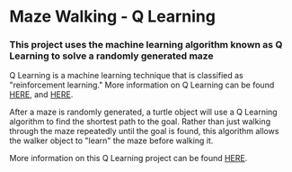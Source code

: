 # Maze Walking - Q Learning

### This project uses the machine learning algorithm known as Q Learning to solve a randomly generated maze

Q Learning is a machine learning technique that is classified as "reinforcement learning." More information on Q Learning can be found <a href="https://en.wikipedia.org/wiki/Q-learning">HERE</a>, and <a href="http://mnemstudio.org/path-finding-q-learning-tutorial.htm">HERE</a>.

After a maze is randomly generated, a turtle object will use a Q Learning algorithm to find the shortest path to the goal. Rather than just walking through the maze repeatedly until the goal is found, this algorithm allows the walker object to "learn" the maze before walking it.

More information on this Q Learning project can be found <a href="https://sites.google.com/site/csspiralinglearning/home/advanced-computer-science-acs/machine-learning---maze-walking-algorithm">HERE</a>.